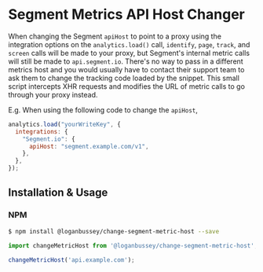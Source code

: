 # Segment Metrics API Host Changer

When changing the Segment `apiHost` to point to a proxy using the integration options on the `analytics.load()` call, `identify`, `page`, `track`, and `screen` calls will be made to your proxy, but Segment's internal metric calls will still be made to `api.segment.io`. There's no way to pass in a different metrics host and you would usually have to contact their support team to ask them to change the tracking code loaded by the snippet. This small script intercepts XHR requests and modifies the URL of metric calls to go through your proxy instead.

E.g. When using the following code to change the `apiHost`,

```js
analytics.load("yourWriteKey", {
  integrations: {
    "Segment.io": {
      apiHost: "segment.example.com/v1",
    },
  },
});
```

## Installation & Usage

### NPM
```sh
$ npm install @loganbussey/change-segment-metric-host --save
```

```js
import changeMetricHost from '@loganbussey/change-segment-metric-host';

changeMetricHost('api.example.com');
```

